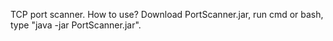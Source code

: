TCP port scanner. 
How to use? Download PortScanner.jar, run cmd or bash, type "java -jar PortScanner.jar".

